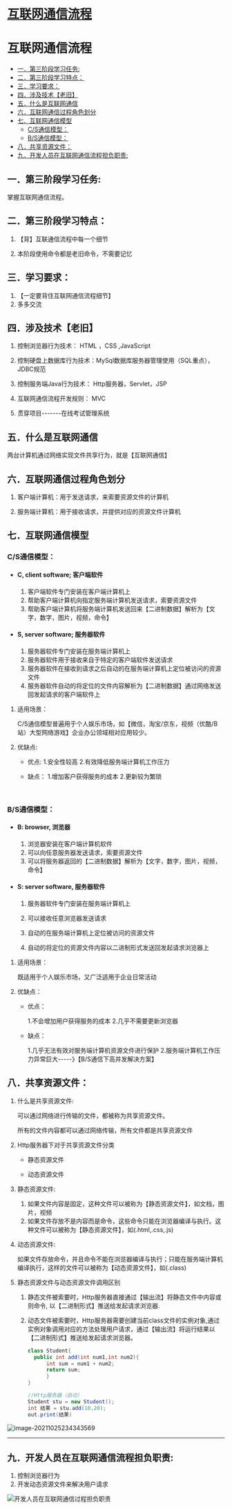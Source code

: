 # [互联网通信流程](https://github.com/Type-Gao/blog/issues/2)

# 互联网通信流程

- [一．第三阶段学习任务:](#一第三阶段学习任务)
- [二．第三阶段学习特点：](#二第三阶段学习特点)
- [三．学习要求：](#三学习要求)
- [四．涉及技术【老旧】](#四涉及技术老旧)
- [五．什么是互联网通信](#五什么是互联网通信)
- [六．互联网通信过程角色划分](#六互联网通信过程角色划分)
- [七．互联网通信模型](#七互联网通信模型)
  - [C/S通信模型：](#cs通信模型)
  - [B/S通信模型：](#bs通信模型)
- [八．共享资源文件：](#八共享资源文件)
- [九．开发人员在互联网通信流程担负职责:](#九开发人员在互联网通信流程担负职责)
## 一．第三阶段学习任务:　

掌握互联网通信流程。

## 二．第三阶段学习特点：

1. 【背】互联通信流程中每一个细节

2. 本阶段使用命令都是老旧命令，不需要记忆

## 三．学习要求：

1. 【一定要背住互联网通信流程细节】
2. 多多交流

## 四．涉及技术【老旧】

1. 控制浏览器行为技术： HTML ，CSS ,JavaScript
2. 控制硬盘上数据库行为技术：MySql数据库服务器管理使用（SQL重点），JDBC规范

3. 控制服务端Java行为技术： Http服务器，Servlet，JSP

4. 互联网通信流程开发规则： MVC

5. 贯穿项目-------在线考试管理系统

## 五．什么是互联网通信

两台计算机通过网络实现文件共享行为，就是【互联网通信】

## 六．互联网通信过程角色划分

1. 客户端计算机：用于发送请求，来索要资源文件的计算机

2. 服务端计算机：用于接收请求，并提供对应的资源文件计算机

## 七．互联网通信模型

### C/S通信模型：

- #### C, client software; 客户端软件

  1. 客户端软件专门安装在客户端计算机上
  2. 帮助客户端计算机向指定服务端计算机发送请求，索要资源文件
  3. 帮助客户端计算机将服务端计算机发送回来【二进制数据】解析为【文字，数字，图片，视频，命令】

- #### S, server software; 服务器软件

  1. 服务器软件专门安装在服务端计算机上
  2. 服务器软件用于接收来自于特定的客户端软件发送请求
  3. 服务器软件在接收到请求之后自动的在服务端计算机上定位被访问的资源文件
  4. 服务器软件自动的将定位的文件内容解析为【二进制数据】通过网络发送回发起请求的客户端软件上

1. 适用场景：

   C/S通信模型普遍用于个人娱乐市场，如【微信，淘宝/京东，视频（优酷/B站）大型网络游戏】企业办公领域相对应用较少。

2. 优缺点:

   - 优点:
     1.安全性较高
     2.有效降低服务端计算机工作压力

   - 缺点：
     1.增加客户获得服务的成本
     2.更新较为繁琐

​    

### B/S通信模型：

- #### B: browser, 浏览器

  1. 浏览器安装在客户端计算机软件
  2. 可以向任意服务器发送请求，索要资源文件
  3. 可以将服务器返回的【二进制数据】解析为【文字，数字，图片，视频，命令】

- #### S: server software,  服务器软件

  1. 服务器软件专门安装在服务端计算机上

  2. 可以接收任意浏览器发送请求

  3. 自动的在服务端计算机上定位被访问的资源文件

  4. 自动的将定位的资源文件内容以二进制形式发送回发起请求浏览器上

     

1. 适用场景：

   既适用于个人娱乐市场，又广泛适用于企业日常活动

2. 优缺点：

   - 优点：

     1.不会增加用户获得服务的成本
     2.几乎不需要更新浏览器

   - 缺点：

     1.几乎无法有效对服务端计算机资源文件进行保护
     2.服务端计算机工作压力异常巨大-----》【B/S通信下高并发解决方案】

## 八．共享资源文件：

1. 什么是共享资源文件:

   可以通过网络进行传输的文件，都被称为共享资源文件。

   所有的文件内容都可以通过网络传输，所有文件都是共享资源文件

2. Http服务器下对于共享资源文件分类

   - 静态资源文件

   - 动态资源文件

3. 静态资源文件:

   1. 如果文件内容是固定，这种文件可以被称为【静态资源文件】，如文档，图片，视频
   2. 如果文件存放不是内容而是命令，这些命令只能在浏览器编译与执行。这种文件可以被称为【静态资源文件】，如(.html,.css,.js)

4. 动态资源文件:

   如果文件存放命令，并且命令不能在浏览器编译与执行；只能在服务端计算机编译执行，这样的文件可以被称为【动态资源文件】，如(.class)

5. 静态资源文件与动态资源文件调用区别

   1. 静态文件被索要时，Http服务器直接通过【输出流】将静态文件中内容或则命令, 以【二进制形式】推送给发起请求浏览器.

   2. 动态文件被索要时，Http服务器需要创建当前class文件的实例对象,通过实例对象调用对应的方法处理用户请求，通过【输出流】将运行结果以【二进制形式】推送给发起请求浏览器。

      ```java
      class Student{
      	public int add(int num1,int num2){
      		int sum = num1 + num2;
      		return sum;
      		}
      }
      
      //Http服务器（自动）
      Student stu = new Student();
      int 结果 = stu.add(10,20);
      out.print(结果)
      ```

![image-20211025234343569](http://gao8847.oss-cn-hangzhou.aliyuncs.com/image-20211025234343569.png)

------



## 九．开发人员在互联网通信流程担负职责:

1. 控制浏览器行为
2. 开发动态资源文件来解决用户请求

![开发人员在互联网通信过程担负职责](http://gao8847.oss-cn-hangzhou.aliyuncs.com/img%E5%BC%80%E5%8F%91%E4%BA%BA%E5%91%98%E5%9C%A8%E4%BA%92%E8%81%94%E7%BD%91%E9%80%9A%E4%BF%A1%E8%BF%87%E7%A8%8B%E6%8B%85%E8%B4%9F%E8%81%8C%E8%B4%A3.png)